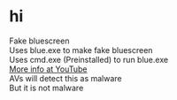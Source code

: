 # hi
Fake bluescreen<br />
Uses blue.exe to make fake bluescreen<br />
Uses cmd.exe (Preinstalled) to run blue.exe<br />
[More info at YouTube](https://youtu.be/kyJPwpy6tVo)<br />
AVs will detect this as malware<br />
But it is not malware<br />